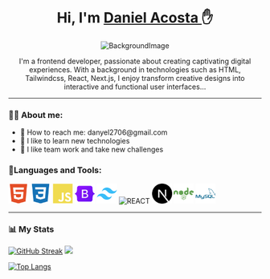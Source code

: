 <div align="center">
  <h1 align="center"> Hi, I'm <a href=""> Daniel Acosta </a>✋</h1>
  <img src="https://wallpaperaccess.com/full/5105718.jpg" title="BackgroundImage" alt="BackgroundImage" height="200px" width="1000px"/>
  <p>I'm a frontend developer, passionate about creating captivating digital experiences. With a background in technologies such as HTML, Tailwindcss, React, Next.js, I enjoy transform        creative designs into interactive and functional user interfaces...</p>
</div>
<hr/>
<div>
  <h3>👨‍💻 About me:</h3>
  <ul>
    <li>📩 How to reach me: danyel2706@gmail.com</li>
    <li>📖 I like to learn new technologies</li>
    <li>👊 I like team work and take new challenges</li>
  </ul>
  <h3>🔨Languages and Tools:</h3>
  <img src="https://github.com/devicons/devicon/blob/master/icons/html5/html5-plain.svg" title="HTML" alt="HTML" height="40" width="40"/>
  <img src="https://github.com/devicons/devicon/blob/master/icons/css3/css3-plain.svg" title="CSS" alt="CSS" height="40" width="40"/>
  <img src="https://github.com/devicons/devicon/blob/master/icons/javascript/javascript-plain.svg" title="JAVASCRIPT" alt="JAVASCRIPT" height="40" width="40"/>
  <img src="https://github.com/devicons/devicon/blob/master/icons/bootstrap/bootstrap-original.svg" title="BOOTSTRAP" alt="BOOTSTRAP" height="40" width="40"/>
  <img src="https://github.com/devicons/devicon/blob/master/icons/tailwindcss/tailwindcss-original.svg" title="TAILWINDCSS" alt="TAILWINDCSS" height="40" width="40"/>
  <img src="https://cdn.iconscout.com/icon/free/png-256/free-react-1-282599.png" title="REACT" alt="REACT" height="40" width="40"/>
  <img src="https://github.com/devicons/devicon/blob/master/icons/nextjs/nextjs-plain.svg" title="NEXT.JS" alt="NEXT.JS" height="40" width="40"/>
  <img src="https://github.com/devicons/devicon/blob/master/icons/nodejs/nodejs-plain-wordmark.svg" title="NODE.JS" alt="NODE.JS" height="40" width="40"/>
  <img src="https://github.com/devicons/devicon/blob/master/icons/mysql/mysql-plain-wordmark.svg" title="MYSQL" alt="MYSQL" height="40" width="40"/>
</div>
<hr/>
<div>
  <h3>📊 My Stats</h3>
  <a href="https://git.io/streak-stats"><img src="https://streak-stats.demolab.com?user=DanielAcosta2706&theme=transparent&date_format=M%20j%5B%2C%20Y%5D" alt="GitHub Streak" /></a>
  <picture>
    <source srcset="https://github-readme-stats.vercel.app/api?username=DanielAcosta2706&show_icons=true&theme=transparent" media="(prefers-color-scheme: dark)"/> 
    <source srcset="https://github-readme-stats.vercel.app/api?username=DanielAcosta2706&show_icons=true" media="(prefers-color-scheme: light), (prefers-color-scheme: no-preference)" />
    <img src="https://github-readme-stats.vercel.app/api?username=DanielAcosta2706&show_icons=true" />
  </picture>

[![Top Langs](https://github-readme-stats.vercel.app/api/top-langs/?username=DanielAcosta2706)](https://github.com/DanielAcosta2706/github-readme-stats)
</div>
